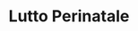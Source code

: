 ---
layout: course
permalink: /courses/parent_course_3/course_3_1
title: Lutto Perinatale
description: |-
  E’ come cadere in un vuoto assoluto, nero, buio e senza fine. A volte fa così male che non si riesce a pensarlo. 
  Non è pensabile perderlo né tanto meno fare i conti con il dolore derivante da un’interruzione volontaria di 
  gravidanza. Altrettanto è il dolore del partner, che oltre ad aver perso il proprio figlio spesso non si sente 
  legittimato a mostrare la propria sofferenza. Molteplici sono i pensieri che possono sopraggiungere. Ogni persona è 
  toccata e trafitta da emozioni difficilmente contenibili, per questo vorremmo dare, in punta di piedi, con 
  delicatezza e rispetto, il nostro contributo, sperando di rendere questa salita infinita una rinascita più 
  sopportabile. Dato che ogni persona è unica e ogni storia è a sé, abbiamo pensato di offrire sia uno spazio di 
  ascolto e condivisione di gruppo, per chi ha voglia e desiderio di confrontarsi con altre persone, sia percorsi 
  individuali o di coppia, quando il dolore ha bisogno di trovare uno spazio più intimo e privato
parentPath: parent_course_3
courseDescription: Descrizione corso 3
activeItem: course_3_1
---
